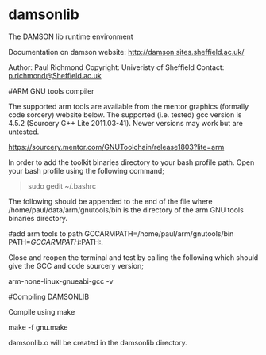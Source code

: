 # damsonlib
The DAMSON lib runtime environment

Documentation on damson website: http://damson.sites.sheffield.ac.uk/

Author: Paul Richmond
Copyright: Univeristy of Sheffield
Contact: p.richmond@Sheffield.ac.uk

#ARM GNU tools compiler

The supported arm tools are available from the mentor graphics (formally code sorcery) website below. The supported (i.e. tested) gcc version is 4.5.2 (Sourcery G++ Lite 2011.03-41). Newer versions may work but are untested.

https://sourcery.mentor.com/GNUToolchain/release1803?lite=arm

In order to add the toolkit binaries directory to your bash profile path. Open your bash profile using the following command;

> sudo gedit ~/.bashrc

The following should be appended to the end of the file where /home/paul/data/arm/gnutools/bin is the directory of the arm GNU tools binaries directory.

#add arm tools to path
GCCARMPATH=/home/paul/arm/gnutools/bin
PATH=$GCCARMPATH:$PATH:.

Close and reopen the terminal and test by calling the following which should give the GCC and code sourcery version;

arm-none-linux-gnueabi-gcc -v

#Compiling DAMSONLIB

Compile using make

make -f gnu.make

damsonlib.o will be created in the damsonlib directory.
